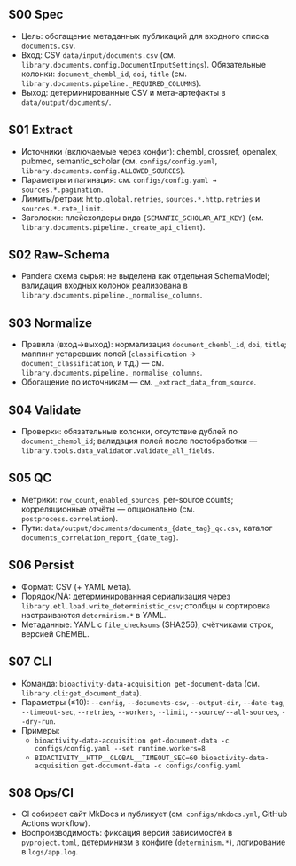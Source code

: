 <!-- Generated from template: docs/_templates/staging_template.md -->

## S00 Spec

- Цель: обогащение метаданных публикаций для входного списка `documents.csv`.
- Вход: CSV `data/input/documents.csv` (см. `library.documents.config.DocumentInputSettings`). Обязательные колонки: `document_chembl_id`, `doi`, `title` (см. `library.documents.pipeline._REQUIRED_COLUMNS`).
- Выход: детерминированные CSV и мета-артефакты в `data/output/documents/`.

## S01 Extract

- Источники (включаемые через конфиг): chembl, crossref, openalex, pubmed, semantic_scholar (см. `configs/config.yaml`, `library.documents.config.ALLOWED_SOURCES`).
- Параметры и пагинация: см. `configs/config.yaml → sources.*.pagination`.
- Лимиты/ретраи: `http.global.retries`, `sources.*.http.retries` и `sources.*.rate_limit`.
- Заголовки: плейсхолдеры вида `{SEMANTIC_SCHOLAR_API_KEY}` (см. `library.documents.pipeline._create_api_client`).

## S02 Raw-Schema

- Pandera схема сырья: не выделена как отдельная SchemaModel; валидация входных колонок реализована в `library.documents.pipeline._normalise_columns`.

## S03 Normalize

- Правила (вход→выход): нормализация `document_chembl_id`, `doi`, `title`; маппинг устаревших полей (`classification` → `document_classification`, и т.д.) — см. `library.documents.pipeline._normalise_columns`.
- Обогащение по источникам — см. `_extract_data_from_source`.

## S04 Validate

- Проверки: обязательные колонки, отсутствие дублей по `document_chembl_id`; валидация полей после постобработки — `library.tools.data_validator.validate_all_fields`.

## S05 QC

- Метрики: `row_count`, `enabled_sources`, per-source counts; корреляционные отчёты — опционально (см. `postprocess.correlation`).
- Пути: `data/output/documents/documents_{date_tag}_qc.csv`, каталог `documents_correlation_report_{date_tag}`.

## S06 Persist

- Формат: CSV (+ YAML мета).
- Порядок/NA: детерминированная сериализация через `library.etl.load.write_deterministic_csv`; столбцы и сортировка настраиваются `determinism.*` в YAML.
- Метаданные: YAML с `file_checksums` (SHA256), счётчиками строк, версией ChEMBL.

## S07 CLI

- Команда: `bioactivity-data-acquisition get-document-data` (см. `library.cli:get_document_data`).
- Параметры (≤10): `--config`, `--documents-csv`, `--output-dir`, `--date-tag`, `--timeout-sec`, `--retries`, `--workers`, `--limit`, `--source/--all-sources`, `--dry-run`.
- Примеры:
  - `bioactivity-data-acquisition get-document-data -c configs/config.yaml --set runtime.workers=8`
  - `BIOACTIVITY__HTTP__GLOBAL__TIMEOUT_SEC=60 bioactivity-data-acquisition get-document-data -c configs/config.yaml`

## S08 Ops/CI

- CI собирает сайт MkDocs и публикует (см. `configs/mkdocs.yml`, GitHub Actions workflow).
- Воспроизводимость: фиксация версий зависимостей в `pyproject.toml`, детерминизм в конфиге (`determinism.*`), логирование в `logs/app.log`.

